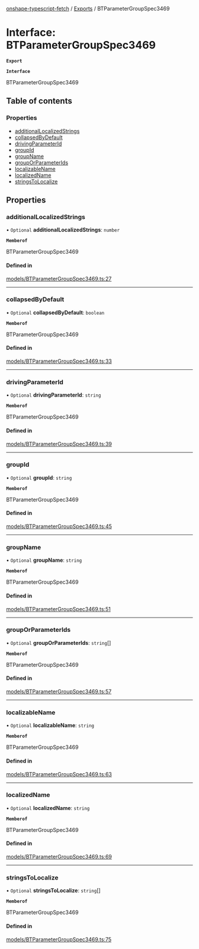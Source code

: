 [onshape-typescript-fetch](../README.md) / [Exports](../modules.md) / BTParameterGroupSpec3469

# Interface: BTParameterGroupSpec3469

**`Export`**

**`Interface`**

BTParameterGroupSpec3469

## Table of contents

### Properties

- [additionalLocalizedStrings](BTParameterGroupSpec3469.md#additionallocalizedstrings)
- [collapsedByDefault](BTParameterGroupSpec3469.md#collapsedbydefault)
- [drivingParameterId](BTParameterGroupSpec3469.md#drivingparameterid)
- [groupId](BTParameterGroupSpec3469.md#groupid)
- [groupName](BTParameterGroupSpec3469.md#groupname)
- [groupOrParameterIds](BTParameterGroupSpec3469.md#grouporparameterids)
- [localizableName](BTParameterGroupSpec3469.md#localizablename)
- [localizedName](BTParameterGroupSpec3469.md#localizedname)
- [stringsToLocalize](BTParameterGroupSpec3469.md#stringstolocalize)

## Properties

### additionalLocalizedStrings

• `Optional` **additionalLocalizedStrings**: `number`

**`Memberof`**

BTParameterGroupSpec3469

#### Defined in

[models/BTParameterGroupSpec3469.ts:27](https://github.com/toebes/onshape-typescript-fetch/blob/3e11ae1/models/BTParameterGroupSpec3469.ts#L27)

___

### collapsedByDefault

• `Optional` **collapsedByDefault**: `boolean`

**`Memberof`**

BTParameterGroupSpec3469

#### Defined in

[models/BTParameterGroupSpec3469.ts:33](https://github.com/toebes/onshape-typescript-fetch/blob/3e11ae1/models/BTParameterGroupSpec3469.ts#L33)

___

### drivingParameterId

• `Optional` **drivingParameterId**: `string`

**`Memberof`**

BTParameterGroupSpec3469

#### Defined in

[models/BTParameterGroupSpec3469.ts:39](https://github.com/toebes/onshape-typescript-fetch/blob/3e11ae1/models/BTParameterGroupSpec3469.ts#L39)

___

### groupId

• `Optional` **groupId**: `string`

**`Memberof`**

BTParameterGroupSpec3469

#### Defined in

[models/BTParameterGroupSpec3469.ts:45](https://github.com/toebes/onshape-typescript-fetch/blob/3e11ae1/models/BTParameterGroupSpec3469.ts#L45)

___

### groupName

• `Optional` **groupName**: `string`

**`Memberof`**

BTParameterGroupSpec3469

#### Defined in

[models/BTParameterGroupSpec3469.ts:51](https://github.com/toebes/onshape-typescript-fetch/blob/3e11ae1/models/BTParameterGroupSpec3469.ts#L51)

___

### groupOrParameterIds

• `Optional` **groupOrParameterIds**: `string`[]

**`Memberof`**

BTParameterGroupSpec3469

#### Defined in

[models/BTParameterGroupSpec3469.ts:57](https://github.com/toebes/onshape-typescript-fetch/blob/3e11ae1/models/BTParameterGroupSpec3469.ts#L57)

___

### localizableName

• `Optional` **localizableName**: `string`

**`Memberof`**

BTParameterGroupSpec3469

#### Defined in

[models/BTParameterGroupSpec3469.ts:63](https://github.com/toebes/onshape-typescript-fetch/blob/3e11ae1/models/BTParameterGroupSpec3469.ts#L63)

___

### localizedName

• `Optional` **localizedName**: `string`

**`Memberof`**

BTParameterGroupSpec3469

#### Defined in

[models/BTParameterGroupSpec3469.ts:69](https://github.com/toebes/onshape-typescript-fetch/blob/3e11ae1/models/BTParameterGroupSpec3469.ts#L69)

___

### stringsToLocalize

• `Optional` **stringsToLocalize**: `string`[]

**`Memberof`**

BTParameterGroupSpec3469

#### Defined in

[models/BTParameterGroupSpec3469.ts:75](https://github.com/toebes/onshape-typescript-fetch/blob/3e11ae1/models/BTParameterGroupSpec3469.ts#L75)
